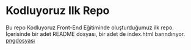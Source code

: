 # Kodluyoruz Ilk Repo
Bu repo Kodluyoruz Front-End Eğitiminde oluşturduğumuz ilk repo. İçerisinde bir adet README dosyası, bir adet de index.html barındırıyor.
[pngdosyası](https://raw.githubusercontent.com/Kodluyoruz/taskforce/main/git/odev1/figures/github.png)
